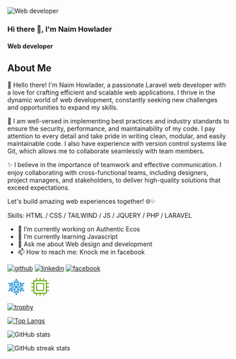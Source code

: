 ![Web developer](https://scontent.fcgp31-1.fna.fbcdn.net/v/t39.30808-6/354639381_1329258194293417_4329858466428622386_n.jpg?stp=dst-jpg_p480x480&_nc_cat=104&ccb=1-7&_nc_sid=e3f864&_nc_ohc=iqyT37GNDDYAX9pGTPi&_nc_ht=scontent.fcgp31-1.fna&oh=00_AfBXMOgwu1BVlcrRIkuor7JEzVhHsN60f2G_fLeOBrdYVA&oe=6492D4A3)
### Hi there 👋, I'm Naim Howlader
#### Web developer


## About Me

👋 Hello there! I'm Naim Howlader, a passionate Laravel web developer with a love for crafting efficient and scalable web applications. I thrive in the dynamic world of web development, constantly seeking new challenges and opportunities to expand my skills.

🔧 I am well-versed in implementing best practices and industry standards to ensure the security, performance, and maintainability of my code. I pay attention to every detail and take pride in writing clean, modular, and easily maintainable code. I also have experience with version control systems like Git, which allows me to collaborate seamlessly with team members.

✨ I believe in the importance of teamwork and effective communication. I enjoy collaborating with cross-functional teams, including designers, project managers, and stakeholders, to deliver high-quality solutions that exceed expectations. 


Let's build amazing web experiences together! 🌐✨


Skills: HTML / CSS / TAILWIND / JS / JQUERY / PHP / LARAVEL

- 🔭 I’m currently working on Authentic Ecos 
- 🌱 I’m currently learning Javascript 
- 💬 Ask me about Web design and  development 
- 📫 How to reach me: Knock me in facebook 


[<img src='https://cdn.jsdelivr.net/npm/simple-icons@3.0.1/icons/github.svg' alt='github' height='40'>](https://github.com/Naim-Howlader)  [<img src='https://cdn.jsdelivr.net/npm/simple-icons@3.0.1/icons/linkedin.svg' alt='linkedin' height='40'>](https://www.linkedin.com/in/https://www.linkedin.com/in/naimhowlader//)  [<img src='https://cdn.jsdelivr.net/npm/simple-icons@3.0.1/icons/facebook.svg' alt='facebook' height='40'>](https://www.facebook.com/https://www.facebook.com/people/Naim-Howlader/pfbid05A62Kj8CfGMU7tSR2AfpotpFerf1mr6gipxjJVpbdeRgG8jUt3gQy5MZAu3tE7Dml/)  

<a href='https://archiveprogram.github.com/'><img src='https://raw.githubusercontent.com/acervenky/animated-github-badges/master/assets/acbadge.gif' width='40' height='40'></a> <a href='https://docs.github.com/en/developers'><img src='https://raw.githubusercontent.com/acervenky/animated-github-badges/master/assets/devbadge.gif' width='40' height='40'></a> 

[![trophy](https://github-profile-trophy.vercel.app/?username=Naim-Howlader)](https://github.com/ryo-ma/github-profile-trophy)

[![Top Langs](https://github-readme-stats.vercel.app/api/top-langs/?username=Naim-Howlader)](https://github.com/anuraghazra/github-readme-stats)

![GitHub stats](https://github-readme-stats.vercel.app/api?username=Naim-Howlader&show_icons=true)  

![GitHub streak stats](https://streak-stats.demolab.com/?user=Naim-Howlader)  

